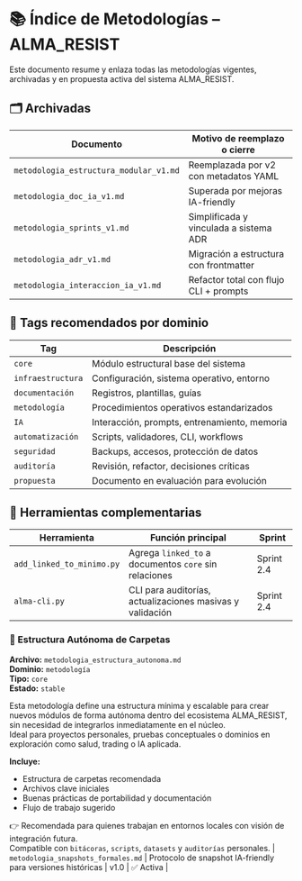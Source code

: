 # 📚 Índice de Metodologías – ALMA_RESIST

Este documento resume y enlaza todas las metodologías vigentes, archivadas y en propuesta activa del sistema ALMA_RESIST.


## 🗂️ Archivadas

| Documento                                     | Motivo de reemplazo o cierre                  |
|----------------------------------------------|-----------------------------------------------|
| `metodologia_estructura_modular_v1.md`       | Reemplazada por v2 con metadatos YAML         |
| `metodologia_doc_ia_v1.md`                   | Superada por mejoras IA-friendly              |
| `metodologia_sprints_v1.md`                  | Simplificada y vinculada a sistema ADR        |
| `metodologia_adr_v1.md`                      | Migración a estructura con frontmatter        |
| `metodologia_interaccion_ia_v1.md`           | Refactor total con flujo CLI + prompts        |


## 🧠 Tags recomendados por dominio

| Tag              | Descripción                                 |
|------------------|---------------------------------------------|
| `core`           | Módulo estructural base del sistema         |
| `infraestructura`| Configuración, sistema operativo, entorno   |
| `documentación`  | Registros, plantillas, guías                |
| `metodología`    | Procedimientos operativos estandarizados    |
| `IA`             | Interacción, prompts, entrenamiento, memoria|
| `automatización` | Scripts, validadores, CLI, workflows        |
| `seguridad`      | Backups, accesos, protección de datos       |
| `auditoría`      | Revisión, refactor, decisiones críticas      |
| `propuesta`      | Documento en evaluación para evolución       |


## 🔧 Herramientas complementarias

| Herramienta                       | Función principal                                        | Sprint         |
|----------------------------------|-----------------------------------------------------------|----------------|
| `add_linked_to_minimo.py`        | Agrega `linked_to` a documentos `core` sin relaciones     | Sprint 2.4     |
| `alma-cli.py`                    | CLI para auditorías, actualizaciones masivas y validación| Sprint 2.4     |


### 📂 Estructura Autónoma de Carpetas

**Archivo:** `metodologia_estructura_autonoma.md`  
**Dominio:** `metodología`  
**Tipo:** `core`  
**Estado:** `stable`

Esta metodología define una estructura mínima y escalable para crear nuevos módulos de forma autónoma dentro del ecosistema ALMA_RESIST, sin necesidad de integrarlos inmediatamente en el núcleo.  
Ideal para proyectos personales, pruebas conceptuales o dominios en exploración como salud, trading o IA aplicada.

**Incluye:**
- Estructura de carpetas recomendada
- Archivos clave iniciales
- Buenas prácticas de portabilidad y documentación
- Flujo de trabajo sugerido

👉 Recomendada para quienes trabajan en entornos locales con visión de integración futura.  
Compatible con `bitácoras`, `scripts`, `datasets` y `auditorías` personales.
| `metodologia_snapshots_formales.md`           | Protocolo de snapshot IA-friendly para versiones históricas     | v1.0    | ✅ Activa     |
